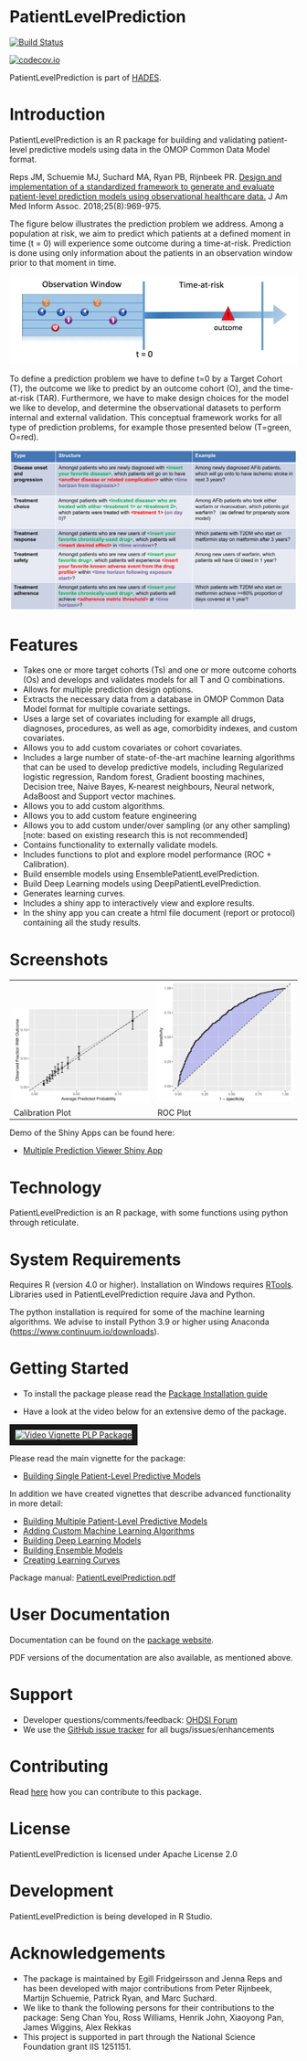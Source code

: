 PatientLevelPrediction
======================

[![Build Status](https://github.com/OHDSI/PatientLevelPrediction/workflows/R-CMD-check/badge.svg)](https://github.com/OHDSI/PatientLevelPrediction/actions?query=workflow%3AR-CMD-check)

[![codecov.io](https://codecov.io/github/OHDSI/PatientLevelPrediction/coverage.svg?branch=main)](https://codecov.io/github/OHDSI/PatientLevelPrediction?branch=main)


PatientLevelPrediction is part of [HADES](https://ohdsi.github.io/Hades).


Introduction
============

PatientLevelPrediction is an R package for building and validating patient-level predictive models using data in the OMOP Common Data Model format.  

Reps JM, Schuemie MJ, Suchard MA, Ryan PB, Rijnbeek PR. [Design and implementation of a standardized framework to generate and evaluate patient-level prediction models using observational healthcare data.](https://academic.oup.com/jamia/article/25/8/969/4989437) J Am Med Inform Assoc. 2018;25(8):969-975.

The figure below illustrates the prediction problem we address. Among a population at risk, we aim to predict which patients at a defined moment in time (t = 0) will experience some outcome during a time-at-risk. Prediction is done using only information about the patients in an observation window prior to that moment in time.

![](vignettes/Figure1.webp)

To define a prediction problem we have to define t=0 by a Target Cohort (T), the outcome we like to predict by an outcome cohort (O), and the time-at-risk (TAR). Furthermore, we  have to make design choices for the model we like to develop, and determine the observational datasets to perform internal and external validation. This conceptual framework works for all type of prediction problems, for example those presented below (T=green, O=red).

![](vignettes/problems.webp)

Features
========
- Takes one or more target cohorts (Ts) and one or more outcome cohorts (Os) and develops and validates models for all T and O combinations.
- Allows for multiple prediction design options.
- Extracts the necessary data from a database in OMOP Common Data Model format for multiple covariate settings.
- Uses a large set of covariates including for example all drugs, diagnoses, procedures, as well as age, comorbidity indexes, and custom covariates.
- Allows you to add custom covariates or cohort covariates.
- Includes a large number of state-of-the-art machine learning algorithms that can be used to develop predictive models, including Regularized logistic regression, Random forest, Gradient boosting machines, Decision tree, Naive Bayes, K-nearest neighbours, Neural network, AdaBoost and Support vector machines.
- Allows you to add custom algorithms.
- Allows you to add custom feature engineering
- Allows you to add custom under/over sampling (or any other sampling) [note: based on existing research this is not recommended]
- Contains functionality to externally validate models.
- Includes functions to plot and explore model performance (ROC + Calibration).
- Build ensemble models using EnsemblePatientLevelPrediction.
- Build Deep Learning models using DeepPatientLevelPrediction.
- Generates learning curves.
- Includes a shiny app to interactively view and explore results.
- In the shiny app you can create a html file document (report or protocol) containing all the study results.


Screenshots
===========

<table>
<tr valign="bottom">
<td width = 50%>

<img src="https://github.com/OHDSI/PatientLevelPrediction/raw/main/vignettes/sparseCalibration.webp" alt="Calibration plot" title="Calibration plot" />

</td>
<td width = 50%>
<img src="https://github.com/OHDSI/PatientLevelPrediction/raw/main/vignettes/sparseROC.webp" alt="ROC plot" title="ROC plot" />

</td>
</tr><tr>
<td> Calibration Plot</td><td> ROC Plot</td>
</tr>
</table>


Demo of the Shiny Apps can be found here:

- [Multiple Prediction Viewer Shiny App](http://data.ohdsi.org/smokingPhenotypeExplorer/)


Technology
==========
PatientLevelPrediction is an R package, with some functions using python through reticulate.

System Requirements
===================
Requires R (version 4.0 or higher). Installation on Windows requires [RTools](http://cran.r-project.org/bin/windows/Rtools/). Libraries used in PatientLevelPrediction require Java and Python.

The python installation is required for some of the machine learning algorithms. We advise to
install Python 3.9 or higher using Anaconda (https://www.continuum.io/downloads). 

Getting Started
===============

- To install the package please read the [Package Installation guide](https://github.com/OHDSI/PatientLevelPrediction/blob/main/inst/doc/InstallationGuide.pdf)

- Have a look at the video below for an extensive demo of the package.

<a href="http://www.youtube.com/watch?feature=player_embedded&v=BEukCbT8UoA
" target="_blank"><img src="http://img.youtube.com/vi/BEukCbT8UoA/0.jpg" 
alt="Video Vignette PLP Package" width="240" height="180" border="10" /></a>

Please read the main vignette for the package:

- [Building Single Patient-Level Predictive Models](https://github.com/OHDSI/PatientLevelPrediction/blob/main/inst/doc/BuildingPredictiveModels.pdf)

In addition we have created vignettes that describe advanced functionality in more detail:

- [Building Multiple Patient-Level Predictive Models](https://github.com/OHDSI/PatientLevelPrediction/blob/main/inst/doc/BuildingMultiplePredictiveModels.pdf)
- [Adding Custom Machine Learning Algorithms](https://github.com/OHDSI/PatientLevelPrediction/blob/main/inst/doc/AddingCustomModels.pdf)
- [Building Deep Learning Models](https://github.com/OHDSI/DeepPatientLevelPrediction)
- [Building Ensemble Models](https://github.com/OHDSI/EnsemblePatientLevelPrediction)
- [Creating Learning Curves](https://github.com/OHDSI/PatientLevelPrediction/blob/main/inst/doc/CreatingLearningCurves.pdf)

Package manual: [PatientLevelPrediction.pdf](https://github.com/OHDSI/PatientLevelPrediction/blob/main/extras/PatientLevelPrediction.pdf)

User Documentation
==================
Documentation can be found on the [package website](https://ohdsi.github.io/PatientLevelPrediction).

PDF versions of the documentation are also available, as mentioned above.

Support
=======
* Developer questions/comments/feedback: <a href="http://forums.ohdsi.org/c/developers">OHDSI Forum</a>
* We use the <a href="https://github.com/OHDSI/PatientLevelPrediction/issues">GitHub issue tracker</a> for all bugs/issues/enhancements

Contributing
============
Read [here](https://ohdsi.github.io/Hades/contribute.html) how you can contribute to this package. 
 
License
=======
PatientLevelPrediction is licensed under Apache License 2.0

Development
===========
PatientLevelPrediction is being developed in R Studio.


# Acknowledgements

- The package is maintained by Egill Fridgeirsson and Jenna Reps and has been developed with major contributions from Peter Rijnbeek, Martijn Schuemie, Patrick Ryan, and Marc Suchard.
- We like to thank the following persons for their contributions to the package: Seng Chan You, Ross Williams, Henrik John, Xiaoyong Pan, James Wiggins, Alex Rekkas
- This project is supported in part through the National Science Foundation grant IIS 1251151.
